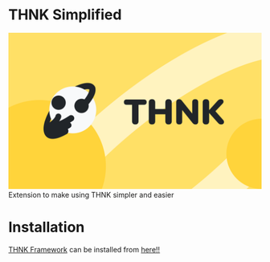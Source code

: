# THNK Simplified
![alt text](https://github.com/Kravataf/THNK-Simplified/blob/main/banner.png)
Extension to make using THNK simpler and easier

# Installation

[THNK Framework](https://thnk.cloud/) can be installed from [here!!](https://github.com/arthuro555/THNK)
